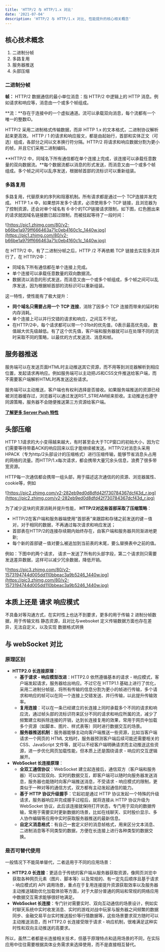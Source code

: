 ```yaml
---
title: 'HTTP/2 与 HTTP/1.x 对比'
date: '2021-07-04'
description: 'HTTP/2 与 HTTP/1.x 对比, 性能提升的核心相关概念'
---
```

## 核心技术概念

1. 二进制分帧
2. 多路复用
3. 服务器推送
4. 头部压缩

### 二进制分帧

**帧：** HTTP/2 数据通信的最小单位消息：指 HTTP/2 中逻辑上的 HTTP 消息。例如请求和响应等，消息由一个或多个帧组成。

**流：**存在于连接中的一个虚拟通道。流可以承载双向消息，每个流都有一个唯一的整数ID。

HTTP/2 采用二进制格式传输数据，而非 HTTP 1.x 的文本格式，二进制协议解析起来更高效。 HTTP / 1 的请求和响应报文，都是由起始行，首部和实体正文（可选）组成，各部分之间以文本换行符分隔。HTTP/2 将请求和响应数据分割为更小的帧，并且它们采用二进制编码。

**HTTP/2 中，同域名下所有通信都在单个连接上完成，该连接可以承载任意数量的双向数据流。**每个数据流都以消息的形式发送，而消息又由一个或多个帧组成。多个帧之间可以乱序发送，根据帧首部的流标识可以重新组装。

### 多路复用

多路复用，代替原来的序列和阻塞机制。所有请求都是通过一个 TCP连接并发完成。 HTTP 1.x 中，如果想并发多个请求，必须使用多个 TCP 链接，且浏览器为了控制资源，还会对单个域名有 6-8个的TCP链接请求限制，如下图，红色圈出来的请求就因域名链接数已超过限制，而被挂起等待了一段时间：

![https://pic1.zhimg.com/80/v2-b66be1a979ff666463a71c0eb4160c1c_1440w.jpg](https://pic1.zhimg.com/80/v2-b66be1a979ff666463a71c0eb4160c1c_1440w.jpg)

在 HTTP/2 中，有了二进制分帧之后，HTTP /2 不再依赖 TCP 链接去实现多流并行了，在 HTTP/2中：

- 同域名下所有通信都在单个连接上完成。
- 单个连接可以承载任意数量的双向数据流。
- 数据流以消息的形式发送，而消息又由一个或多个帧组成，多个帧之间可以乱序发送，因为根据帧首部的流标识可以重新组装。

这一特性，使性能有了极大提升：

- **同个域名只需要占用一个 TCP 连接**，消除了因多个 TCP 连接而带来的延时和内存消耗。
- 单个连接上可以并行交错的请求和响应，之间互不干扰。
- 在HTTP/2中，每个请求都可以带一个31bit的优先值，0表示最高优先级， 数值越大优先级越低。有了这个优先值，客户端和服务器就可以在处理不同的流时采取不同的策略，以最优的方式发送流、消息和帧。

## **服务器推送**

服务端可以在发送页面HTML时主动推送其它资源，而不用等到浏览器解析到相应位置，发起请求再响应。例如服务端可以主动把JS和CSS文件推送给客户端，而不需要客户端解析HTML时再发送这些请求。

服务端可以主动推送，客户端也有权利选择是否接收。如果服务端推送的资源已经被浏览器缓存过，浏览器可以通过发送RST_STREAM帧来拒收。主动推送也遵守同源策略，服务器不会随便推送第三方资源给客户端。

[**了解更多 Server Push 特性**](https://link.zhihu.com/?target=https%3A//tech.upyun.com/article/294/1.html%3Futm_source%3Dzhihu%26utm_medium%3Dreferral%26utm_campaign%3D26559480%26utm_term%3Dhttp2)

## **头部压缩**

HTTP 1.1请求的大小变得越来越大，有时甚至会大于TCP窗口的初始大小，因为它们需要等待带着ACK的响应回来以后才能继续被发送。HTTP/2对消息头采用HPACK（专为http/2头部设计的压缩格式）进行压缩传输，能够节省消息头占用的网络的流量。而HTTP/1.x每次请求，都会携带大量冗余头信息，浪费了很多带宽资源。

HTTP每一次通信都会携带一组头部，用于描述这次通信的的资源、浏览器属性、cookie等，例如

![https://pic2.zhimg.com/v2-282eb9ed0d8dfd42f730784367dcf43d_r.jpg](https://pic2.zhimg.com/v2-282eb9ed0d8dfd42f730784367dcf43d_r.jpg)

为了减少这块的资源消耗并提升性能， **HTTP/2对这些首部采取了压缩策略**：

- HTTP/2在客户端和服务器端使用“首部表”来跟踪和存储之前发送的键－值对，对于相同的数据，不再通过每次请求和响应发送；
- 首部表在HTTP/2的连接存续期内始终存在，由客户端和服务器共同渐进地更新;
- 每个新的首部键－值对要么被追加到当前表的末尾，要么替换表中之前的值。

例如：下图中的两个请求， 请求一发送了所有的头部字段，第二个请求则只需要发送差异数据，这样可以减少冗余数据，降低开销。

![https://pic3.zhimg.com/80/v2-1573194744d005dd110bbeac3a9b5246_1440w.jpg](https://pic3.zhimg.com/80/v2-1573194744d005dd110bbeac3a9b5246_1440w.jpg)

## 本质上还是 请求 响应模式

不具备对等沟通方式，在实时性上也达不到要求，更多的用于传输 2 进制分帧数据，用于传输文档 静态资源，且对比与websoket 定义传输数据方面也存在差异，无法自定义，以及实现 数据格式转换

## 与 webSocket 对比

### **原理区别**

- **HTTP2.0 长连接原理**：
    - **基于请求 - 响应模型改进**：HTTP2.0 依然遵循基本的请求 - 响应模式，客户端发起请求，服务器给出响应。不过它在 HTTP1.1 基础上进行了优化，采用二进制分帧层，将所有传输的信息分割为更小的帧进行传输，多个请求和响应的帧可以在同一个连接上交错发送、并行传输，以此提升传输效率。
    - **复用连接**：可以在一条已经建立的长连接上同时承载多个不同的请求和响应流，通过帧头部的流标识符来区分不同的请求和响应所属的流，减少了频繁建立和拆除连接的开销，达到长连接复用的效果，常用于网页中加载多个资源（如脚本、图片、样式表等）同时进行数据交互的场景。
    - **服务器推送机制**：服务器能够主动向客户端推送一些资源，比如当客户端请求一个网页的 HTML 文档时，服务器预测客户端后续可能还需要相关的 CSS、JavaScript 文件等，就可以不经客户端明确请求而主动推送这些资源，进一步优化网页加载性能，但本质上还是围绕请求 - 响应的交互逻辑展开。
- **WebSocket 长连接原理**：
    - **全双工通信协议**：WebSocket 建立起连接后，通信双方（客户端和服务器）可以实现双向、实时的数据交互，即客户端可以随时向服务器发送消息，服务器也能随时向客户端推送消息，不受请求 - 响应模式的限制，更类似于一种对等的通信方式，双方都有主动发起通信的能力。
    - **基于 HTTP 协议升级握手**：它起初是通过 HTTP 协议发起一个特殊的升级请求，服务器响应并完成握手过程后，就将连接从 HTTP 协议升级为 WebSocket 协议，此后该连接就保持打开状态，专门用于双向的数据传输，常用于需要实时更新数据的场景，比如在线聊天、实时股价显示、多人协作编辑等应用中实时获取服务器推送的最新信息。
    - **自定义消息格式**：有自己一套定义好的消息帧格式，用来区分文本消息、二进制消息等不同类型的数据，方便在长连接上进行各种类型的数据交换。

### **是否可替代使用**

一般情况下不能简单替代，二者适用于不同的应用场景：

- **HTTP2.0 长连接**：更适合于传统的客户端从服务器获取资源，像网页浏览中获取各种网页元素（图片、脚本等）以及常规的、有一定先后顺序且基于请求 - 响应模式的 API 调用场景，重点在于复用连接提升资源获取效率以及服务器主动推送辅助优化加载体验等方面，对于大部分普通的网站和常规的网络应用中数据交互需求能够很好地满足。
- **WebSocket 长连接**：专门针对需要实时、双向互动通信的场景设计，例如实时聊天系统中实时收发消息、实时的游戏对战中玩家与服务器之间频繁的数据同步、金融交易平台实时推送股价等行情数据等，这些场景要求双方随时可以主动推送消息，而 HTTP2.0 长连接受限于请求 - 响应机制，很难满足这种实时性和双向主动推送的高要求。

所以，虽然二者都是长连接相关技术，但基于原理特点和适用场景的不同，在实际应用中往往需要根据具体业务需求来选择使用，而不是直接相互替代。
